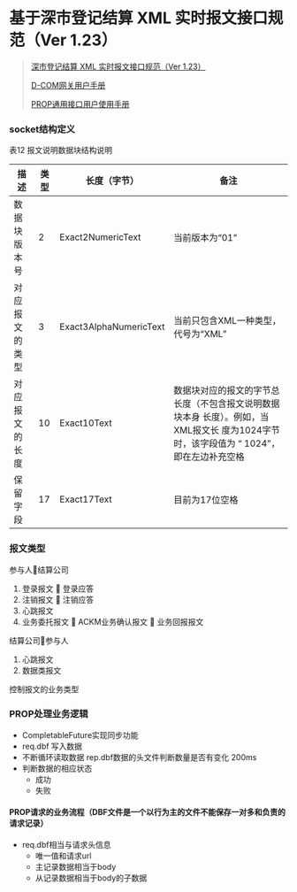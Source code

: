 # 基于深市登记结算 XML 实时报文接口规范（Ver 1.23）

> [深市登记结算 XML 实时报文接口规范（Ver 1.23）](http://www.chinaclear.cn/zdjs/jszsc/202405/f25a16ec032b460d927cfe6628c15460/files/%E6%B7%B1%E5%B8%82%E7%99%BB%E8%AE%B0%E7%BB%93%E7%AE%97XML%E5%AE%9E%E6%97%B6%E6%8A%A5%E6%96%87%E6%8E%A5%E5%8F%A3%E8%A7%84%E8%8C%83%EF%BC%88Ver%201.23%EF%BC%89.pdf)
> 
> [D-COM网关用户手册](http://www.chinaclear.cn/zdjs/cszsc/201704/d79759b58ec146c88ed8e6f5d2a106cc/files/20170426091552503.pdf)
> 
> [PROP通用接口用户使用手册](http://www.chinaclear.cn/zdjs/cshsc/202008/0cd8f32c88c6403eac995d8b78876f36/files/20200804142514409.pdf)
### socket结构定义
表12 报文说明数据块结构说明

| 描述           | 类型      | 长度（字节）         | 备注           |
| -------------- | --------- | -------------- |----------------------------------------------------------------------------------|
|数据块版本号 |2|Exact2NumericText| 当前版本为“01”                                                                        |
|对应报文的类型|3|Exact3AlphaNumericText| 当前只包含XML一种类型，代号为“XML”                                                            |
|对应报文的长度|10|Exact10Text| 数据块对应的报文的字节总长度（不包含报文说明数据块本身 长度）。例如，当XML报文长 度为1024字节时，该字段值为 “      1024”，即在左边补充空格 |
|保留字段 |17 |Exact17Text | 目前为17位空格                                                                         |


### 报文类型
参与人结算公司
1. 登录报文  登录应答
2. 注销报文  注销应答
3. 心跳报文
4. 业务委托报文  ACKM业务确认报文  业务回报报文

结算公司参与人
1. 心跳报文
2. 数据类报文

 
控制报文的业务类型



### PROP处理业务逻辑
- CompletableFuture实现同步功能
- req.dbf 写入数据
- 不断循环读取数据 rep.dbf数据的头文件判断数量是否有变化 200ms
- 判断数据的相应状态 
  - 成功 
  - 失败

#### PROP请求的业务流程（DBF文件是一个以行为主的文件不能保存一对多和负责的请求记录）
- req.dbf相当与请求头信息
  - 唯一值和请求url
  - 主记录数据相当于body
  - 从记录数据相当于body的子数据